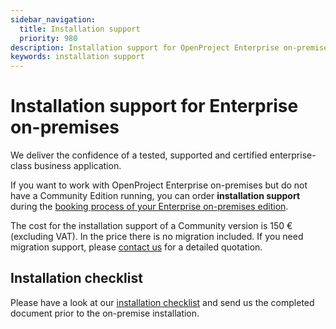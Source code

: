 ```yaml
---
sidebar_navigation:
  title: Installation support
  priority: 980
description: Installation support for OpenProject Enterprise on-premises.
keywords: installation support
---
```

# Installation support for Enterprise on-premises

 We deliver the confidence of a tested, supported and certified enterprise-class business application.  

If you want to work with OpenProject Enterprise on-premises but do not have a Community Edition running, you can order **installation support** during the [booking process of your Enterprise on-premises edition](../../activate-enterprise-on-premises).

The cost for the installation support of a Community version is 150 € (excluding VAT). In the price there is no migration included. If you need migration support, please [contact us](mailto:info@openproject.com) for a detailed quotation.



## Installation checklist

Please have a look at our [installation checklist](https://www.openproject.org/assets/pdf/OpenProject_Installation_Checklist_v1.8.pdf) and send us the completed document prior to the on-premise installation.
